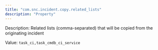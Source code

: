 ```yaml
---
title: "com.snc.incident.copy.related_lists"
description: "Property"
---
```


Description: Related lists (comma-separated) that will be copied from the originating incident

Value: `task_ci,task_cmdb_ci_service`
